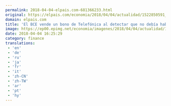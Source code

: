 ```yaml
---
permalink: 2018-04-04-elpais.com-681366233.html
original: https://elpais.com/economia/2018/04/04/actualidad/1522850591_023425.html#?ref=rss&format=simple&link=link
domain: elpais.com
title: 'El BCE vende un bono de Telefónica al detectar que no debía haberlo comprado'
image: https://ep00.epimg.net/economia/imagenes/2018/04/04/actualidad/1522850591_023425_1522851267_rrss_normal.jpg
date: 2018-04-04 16:25:29
category: finance
translations: 
 - 'en'
 - 'de'
 - 'ru'
 - 'ja'
 - 'fr'
 - 'it'
 - 'zh-CN'
 - 'zh-TW'
 - 'ar'
 - 'pt'
 - 'hy'
---
```


